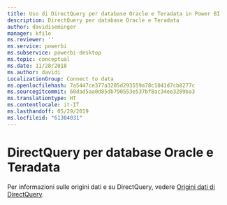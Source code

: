 ```yaml
---
title: Uso di DirectQuery per database Oracle e Teradata in Power BI
description: DirectQuery per database Oracle e Teradata
author: davidiseminger
manager: kfile
ms.reviewer: ''
ms.service: powerbi
ms.subservice: powerbi-desktop
ms.topic: conceptual
ms.date: 11/28/2018
ms.author: davidi
LocalizationGroup: Connect to data
ms.openlocfilehash: 7a5447ce377a3205d293559a78c1041d7cb8277c
ms.sourcegitcommit: 60dad5aa0d85db790553e537bf8ac34ee3289ba3
ms.translationtype: HT
ms.contentlocale: it-IT
ms.lasthandoff: 05/29/2019
ms.locfileid: "61304031"
---
```

# <a name="directquery-for-oracle-and-teradata-databases"></a>DirectQuery per database Oracle e Teradata
Per informazioni sulle origini dati e su DirectQuery, vedere [Origini dati di DirectQuery](desktop-directquery-data-sources.md).

